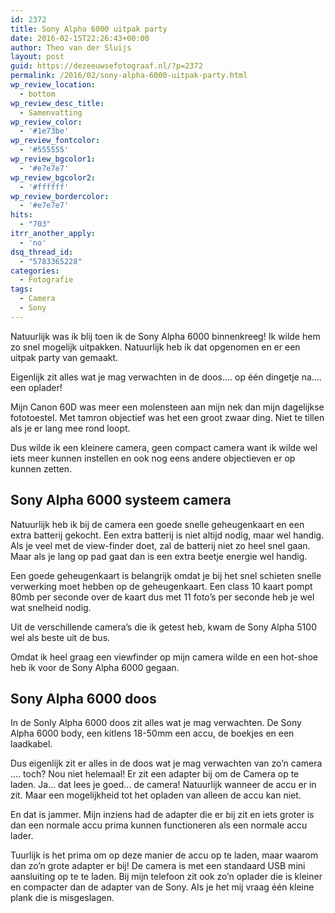 ```yaml
---
id: 2372
title: Sony Alpha 6000 uitpak party
date: 2016-02-15T22:26:43+00:00
author: Theo van der Sluijs
layout: post
guid: https://dezeeuwsefotograaf.nl/?p=2372
permalink: /2016/02/sony-alpha-6000-uitpak-party.html
wp_review_location:
  - bottom
wp_review_desc_title:
  - Samenvatting
wp_review_color:
  - '#1e73be'
wp_review_fontcolor:
  - '#555555'
wp_review_bgcolor1:
  - '#e7e7e7'
wp_review_bgcolor2:
  - '#ffffff'
wp_review_bordercolor:
  - '#e7e7e7'
hits:
  - "703"
itrr_another_apply:
  - 'no'
dsq_thread_id:
  - "5783365228"
categories:
  - Fotografie
tags:
  - Camera
  - Sony
---
```

Natuurlijk was ik blij toen ik de Sony Alpha 6000 binnenkreeg! Ik wilde hem zo snel mogelijk uitpakken. Natuurlijk heb ik dat opgenomen en er een uitpak party van gemaakt.

Eigenlijk zit alles wat je mag verwachten in de doos&#8230;. op één dingetje na&#8230;. een oplader!<!--more-->

Mijn Canon 60D was meer een molensteen aan mijn nek dan mijn dagelijkse fototoestel. Met tamron objectief was het een groot zwaar ding. Niet te tillen als je er lang mee rond loopt.

Dus wilde ik een kleinere camera, geen compact camera want ik wilde wel iets meer kunnen instellen en ook nog eens andere objectieven er op kunnen zetten.

## Sony Alpha 6000 systeem camera

Natuurlijk heb ik bij de camera een goede snelle geheugenkaart en een extra batterij gekocht. Een extra batterij is niet altijd nodig, maar wel handig. Als je veel met de view-finder doet, zal de batterij niet zo heel snel gaan. Maar als je lang op pad gaat dan is een extra beetje energie wel handig.

Een goede geheugenkaart is belangrijk omdat je bij het snel schieten snelle verwerking moet hebben op de geheugenkaart. Een class 10 kaart pompt 80mb per seconde over de kaart dus met 11 foto&#8217;s per seconde heb je wel wat snelheid nodig.

Uit de verschillende camera&#8217;s die ik getest heb, kwam de Sony Alpha 5100 wel als beste uit de bus.

Omdat ik heel graag een viewfinder op mijn camera wilde en een hot-shoe heb ik voor de Sony Alpha 6000 gegaan.

## Sony Alpha 6000 doos

In de Sonly Alpha 6000 doos zit alles wat je mag verwachten. De Sony Alpha 6000 body, een kitlens 18-50mm een accu, de boekjes en een laadkabel.

Dus eigenlijk zit er alles in de doos wat je mag verwachten van zo&#8217;n camera &#8230;. toch? Nou niet helemaal! Er zit een adapter bij om de Camera op te laden. Ja&#8230; dat lees je goed&#8230; de camera! Natuurlijk wanneer de accu er in zit. Maar een mogelijkheid tot het opladen van alleen de accu kan niet.

En dat is jammer. Mijn inziens had de adapter die er bij zit en iets groter is dan een normale accu prima kunnen functioneren als een normale accu lader.

Tuurlijk is het prima om op deze manier de accu op te laden, maar waarom dan zo&#8217;n grote adapter er bij! De camera is met een standaard USB mini aansluiting op te te laden. Bij mijn telefoon zit ook zo&#8217;n oplader die is kleiner en compacter dan de adapter van de Sony. Als je het mij vraag één kleine plank die is misgeslagen.